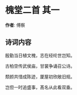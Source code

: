 # 槐堂二首  其一

**作者**: 傅察

## 诗词内容

殷勤当日植文槐，志在经纶世岂知。

古柏空传武侯庙，甘裳争诵召公诗。

颓颜共惜成陈迹，厦屋初欣敞旧规。

岂但一时追盛事，髙名从此看双垂。

